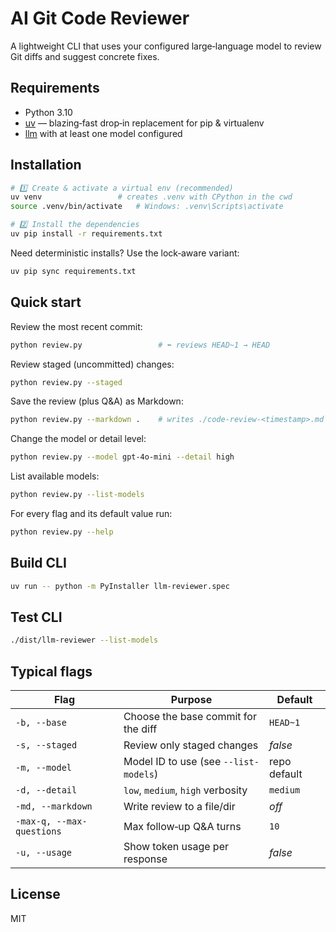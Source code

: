 # AI Git Code Reviewer

A lightweight CLI that uses your configured large‑language model to review Git diffs and suggest concrete fixes.

## Requirements

* Python 3.10
* [uv](https://github.com/astral-sh/uv) — blazing‑fast drop‑in replacement for pip & virtualenv
* [llm](https://github.com/simonw/llm) with at least one model configured

## Installation

```bash
# 1️⃣ Create & activate a virtual env (recommended)
uv venv                 # creates .venv with CPython in the cwd
source .venv/bin/activate   # Windows: .venv\Scripts\activate

# 2️⃣ Install the dependencies
uv pip install -r requirements.txt
```

Need deterministic installs? Use the lock‑aware variant:

```bash
uv pip sync requirements.txt
```

## Quick start

Review the most recent commit:

```bash
python review.py                 # ⬅️ reviews HEAD~1 → HEAD
```

Review staged (uncommitted) changes:

```bash
python review.py --staged
```

Save the review (plus Q\&A) as Markdown:

```bash
python review.py --markdown .    # writes ./code-review-<timestamp>.md
```

Change the model or detail level:

```bash
python review.py --model gpt-4o-mini --detail high
```

List available models:

```bash
python review.py --list-models
```

For every flag and its default value run:

```bash
python review.py --help
```

## Build CLI 
```bash
uv run -- python -m PyInstaller llm-reviewer.spec
```

## Test CLI
```bash
./dist/llm-reviewer --list-models 
```

## Typical flags

| Flag                      | Purpose                               | Default      |
| ------------------------- | ------------------------------------- | ------------ |
| `-b, --base`              | Choose the base commit for the diff   | `HEAD~1`     |
| `-s, --staged`            | Review only staged changes            | *false*      |
| `-m, --model`             | Model ID to use (see `--list-models`) | repo default |
| `-d, --detail`            | `low`, `medium`, `high` verbosity     | `medium`     |
| `-md, --markdown`         | Write review to a file/dir            | *off*        |
| `-max-q, --max-questions` | Max follow‑up Q\&A turns              | `10`         |
| `-u, --usage`             | Show token usage per response         | *false*      |

## License

MIT
